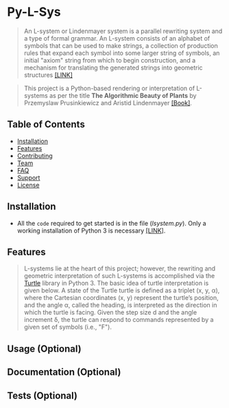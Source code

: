 <img src="http://www.sidefx.com/docs/houdini/nodes/images/lsystems/roll5.png" alt="">

# Py-L-Sys

> An L-system or Lindenmayer system is a parallel rewriting system and a type of formal grammar. An L-system consists of an alphabet of symbols that can be used to make strings, a collection of production rules that expand each symbol into some larger string of symbols, an initial "axiom" string from which to begin construction, and a mechanism for translating the generated strings into geometric structures [[LINK]](https://en.wikipedia.org/wiki/L-system)

> This project is a Python-based rendering or interpretation of L-systems as per the title **The Algorithmic Beauty
of Plants** by Przemyslaw Prusinkiewicz and Aristid Lindenmayer [[Book]](http://algorithmicbotany.org/papers/abop/abop.pdf).

## Table of Contents

- [Installation](#installation)
- [Features](#features)
- [Contributing](#contributing)
- [Team](#team)
- [FAQ](#faq)
- [Support](#support)
- [License](#license)

## Installation

- All the `code` required to get started is in the file (*lsystem.py*). Only a working installation of Python 3 is necessary [[LINK]](https://www.python.org/).

## Features

> L-systems lie at the heart of this project; however, the rewriting and geometric interpretation of such L-systems is accomplished via the [Turtle](https://docs.python.org/3.3/library/turtle.html?highlight=turtle#module-turtle) library in Python 3. The basic idea of turtle interpretation is given below. A state of the Turtle turtle is defined as a triplet (x, y, α), where the Cartesian coordinates (x, y) represent the turtle’s position, and the angle α, called the heading, is interpreted as the direction in which the turtle is facing. Given the step size d and the angle increment δ, the turtle can respond to commands represented by a given set of symbols (i.e., "F"). 

## Usage (Optional)
## Documentation (Optional)
## Tests (Optional)


